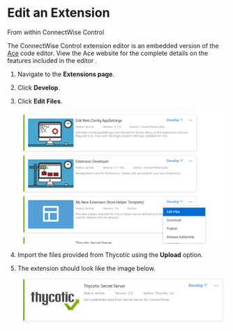 [title]: # (Edit an Extension)
[tags]: # (edit extension)
[priority]: # (104)
# Edit an Extension

From within ConnectWise Control

The ConnectWise Control extension editor is an embedded version of the [Ace](https://ace.c9.io/#nav=about) code editor. View the Ace website for the complete details on the features included in the editor .

1. Navigate to the __Extensions page__.
1. Click __Develop__.
1. Click __Edit Files__.

   ![edit](images/picture6.png)
1. Import the files provided from Thycotic using the __Upload__ option.
1. The extension should look like the image below.

   ![edit](images/picture7.png)
